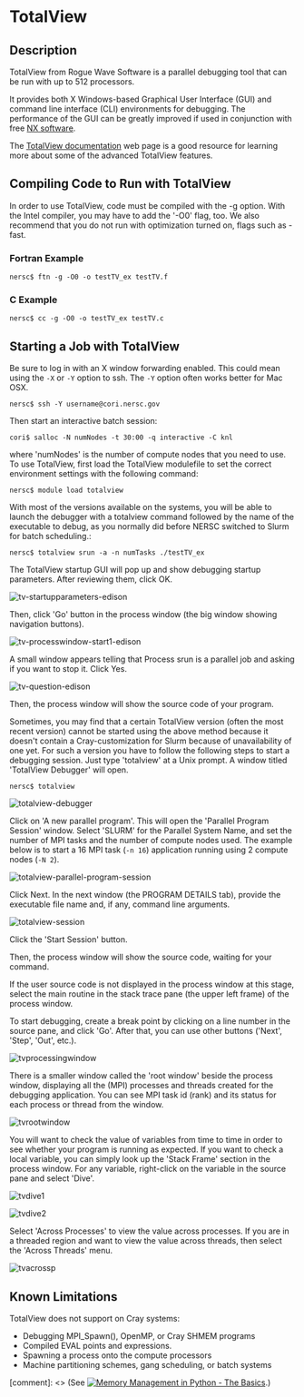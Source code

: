 # TotalView

## Description

TotalView from Rogue Wave Software is a parallel debugging tool that
can be run with up to 512 processors.

It provides both X Windows-based Graphical User Interface (GUI) and
command line interface (CLI) environments for debugging. The
performance of the GUI can be greatly improved if used in conjunction
with
free
[NX software](https://www.nersc.gov/users/connecting-to-nersc/using-nx/).

The
[TotalView documentation](https://support.roguewave.com/documentation/tvdocs/en/current/) web
page is a good resource for learning more about some of the advanced
TotalView features.

## Compiling Code to Run with TotalView

In order to use TotalView, code must be compiled with the -g
option. With the Intel compiler, you may have to add the '-O0' flag,
too. We also recommend that you do not run with optimization turned
on, flags such as -fast.

### Fortran Example

```shell
nersc$ ftn -g -O0 -o testTV_ex testTV.f
```

### C Example

```
nersc$ cc -g -O0 -o testTV_ex testTV.c
```

## Starting a Job with TotalView

Be sure to log in with an X window forwarding enabled. This could mean
using the `-X` or `-Y` option to ssh. The `-Y` option often works
better for Mac OSX.

```shell
nersc$ ssh -Y username@cori.nersc.gov
```

Then start an interactive batch session:

```shell
cori$ salloc -N numNodes -t 30:00 -q interactive -C knl
```

where 'numNodes' is the number of compute nodes that you need to
use. To use TotalView, first load the TotalView modulefile to set the
correct environment settings with the following command:

```shell
nersc$ module load totalview
```

With most of the versions available on the systems, you will be able
to launch the debugger with a totalview command followed by the name
of the executable to debug, as you normally did before NERSC switched
to Slurm for batch scheduling.:

```shell
nersc$ totalview srun -a -n numTasks ./testTV_ex
```

The TotalView startup GUI will pop up and show debugging startup
parameters. After reviewing them, click OK.

![tv-startupparameters-edison](images/tv-startupparameters-edison.png)

Then, click 'Go' button in the process window (the big window showing
navigation buttons).

![tv-processwindow-start1-edison](images/tv-processwindow-start1-edison.png)

A small window appears telling that Process srun is a parallel job and
asking if you want to stop it. Click Yes.

![tv-question-edison](images/tv-question-edison.png)

Then, the process window will show the source code of your program.

Sometimes, you may find that a certain TotalView version (often the
most recent version) cannot be started using the above method because
it doesn't contain a Cray-customization for Slurm because of
unavailability of one yet. For such a version you have to follow the
following steps to start a debugging session.  Just type 'totalview'
at a Unix prompt. A window titled 'TotalView Debugger' will open.

```shell
nersc$ totalview
```

![totalview-debugger](images/totalview-debugger.png)


Click on 'A new parallel program'. This will open the 'Parallel
Program Session' window. Select 'SLURM' for the Parallel System Name,
and set the number of MPI tasks and the number of compute nodes
used. The example below is to start a 16 MPI task (`-n 16`)
application running using 2 compute nodes (`-N 2`).

![totalview-parallel-program-session](images/totalview-parallel-program-session.png)

Click Next. In the next window (the PROGRAM DETAILS tab), provide the
executable file name and, if any, command line arguments.

![totalview-session](images/totalview-session.png)

Click the 'Start Session' button.

Then, the process window will show the source code, waiting for your
command.

If the user source code is not displayed in the process window at this
stage, select the main routine in the stack trace pane (the upper left
frame) of the process window.

To start debugging, create a break point by clicking on a line number
in the source pane, and click 'Go'. After that, you can use other
buttons ('Next', 'Step', 'Out', etc.).

![tvprocessingwindow](images/tvprocessingwindow.png)

There is a smaller window called the 'root window' beside the process
window, displaying all the (MPI) processes and threads created for the
debugging application. You can see MPI task id (rank) and its status
for each process or thread from the window.

![tvrootwindow](images/tvrootwindow.png)

You will want to check the value of variables from time to time in
order to see whether your program is running as expected. If you want
to check a local variable, you can simply look up the 'Stack Frame'
section in the process window. For any variable, right-click on the
variable in the source pane and select 'Dive'.

![tvdive1](images/tvdive1.png)

![tvdive2](images/tvdive2.png)

Select 'Across Processes' to view the value across processes. If you
are in a threaded region and want to view the value across threads,
then select the 'Across Threads' menu.

![tvacrossp](images/tvacrossp.png)

## Known Limitations

TotalView does not support on Cray systems:

- Debugging MPI_Spawn(), OpenMP, or Cray SHMEM programs
- Compiled EVAL points and expressions.
- Spawning a process onto the compute processors
- Machine partitioning schemes, gang scheduling, or batch systems

[comment]: <> (See [![Memory Management in Python - The Basics](https://img.youtube.com/vi/F6u5rhUQ6dU/0.jpg)](https://www.youtube.com/watch?v=F6u5rhUQ6dU).)
